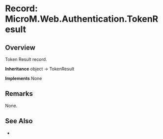 # Record: MicroM.Web.Authentication.TokenResult
## Overview
Token Result record.

**Inheritance**
object -> TokenResult

**Implements**
None

## Remarks
None.

## See Also
-